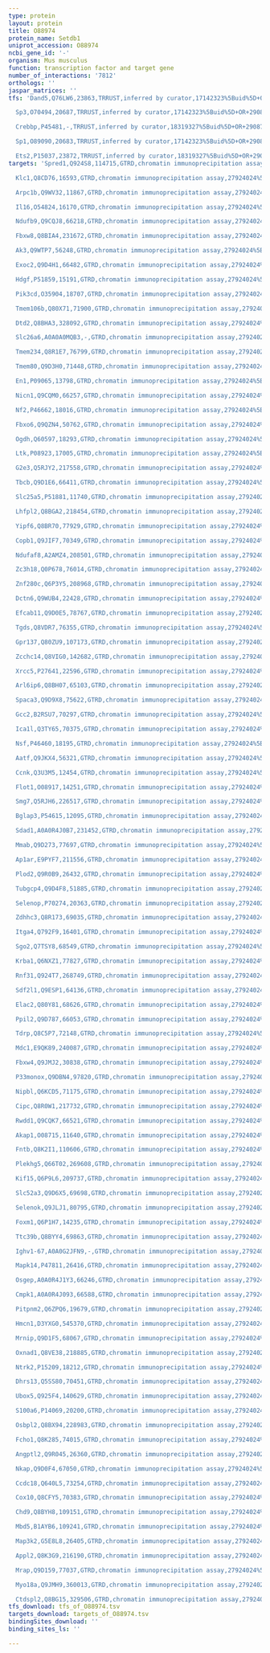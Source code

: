 ```yaml
---
type: protein
layout: protein
title: O88974
protein_name: Setdb1
uniprot_accession: O88974
ncbi_gene_id: '-'
organism: Mus musculus
function: transcription factor and target gene
number_of_interactions: '7812'
orthologs: ''
jaspar_matrices: ''
tfs: 'Dand5,Q76LW6,23863,TRRUST,inferred by curator,17142323%5Buid%5D+OR+29087512%5Buid%5D,Yes

  Sp3,O70494,20687,TRRUST,inferred by curator,17142323%5Buid%5D+OR+29087512%5Buid%5D,Yes

  Crebbp,P45481,-,TRRUST,inferred by curator,18319327%5Buid%5D+OR+29087512%5Buid%5D,Yes

  Sp1,O89090,20683,TRRUST,inferred by curator,17142323%5Buid%5D+OR+29087512%5Buid%5D,Yes

  Ets2,P15037,23872,TRRUST,inferred by curator,18319327%5Buid%5D+OR+29087512%5Buid%5D,Yes'
targets: 'Spred1,Q924S8,114715,GTRD,chromatin immunoprecipitation assay,27924024%5Buid%5D,No

  Klc1,Q8CD76,16593,GTRD,chromatin immunoprecipitation assay,27924024%5Buid%5D,No

  Arpc1b,Q9WV32,11867,GTRD,chromatin immunoprecipitation assay,27924024%5Buid%5D,No

  Il16,O54824,16170,GTRD,chromatin immunoprecipitation assay,27924024%5Buid%5D,No

  Ndufb9,Q9CQJ8,66218,GTRD,chromatin immunoprecipitation assay,27924024%5Buid%5D,No

  Fbxw8,Q8BIA4,231672,GTRD,chromatin immunoprecipitation assay,27924024%5Buid%5D,No

  Ak3,Q9WTP7,56248,GTRD,chromatin immunoprecipitation assay,27924024%5Buid%5D,No

  Exoc2,Q9D4H1,66482,GTRD,chromatin immunoprecipitation assay,27924024%5Buid%5D,No

  Hdgf,P51859,15191,GTRD,chromatin immunoprecipitation assay,27924024%5Buid%5D,No

  Pik3cd,O35904,18707,GTRD,chromatin immunoprecipitation assay,27924024%5Buid%5D,No

  Tmem106b,Q80X71,71900,GTRD,chromatin immunoprecipitation assay,27924024%5Buid%5D,No

  Dtd2,Q8BHA3,328092,GTRD,chromatin immunoprecipitation assay,27924024%5Buid%5D,No

  Slc26a6,A0A0A0MQB3,-,GTRD,chromatin immunoprecipitation assay,27924024%5Buid%5D,No

  Tmem234,Q8R1E7,76799,GTRD,chromatin immunoprecipitation assay,27924024%5Buid%5D,No

  Tmem80,Q9D3H0,71448,GTRD,chromatin immunoprecipitation assay,27924024%5Buid%5D,No

  En1,P09065,13798,GTRD,chromatin immunoprecipitation assay,27924024%5Buid%5D,No

  Nicn1,Q9CQM0,66257,GTRD,chromatin immunoprecipitation assay,27924024%5Buid%5D,No

  Nf2,P46662,18016,GTRD,chromatin immunoprecipitation assay,27924024%5Buid%5D,No

  Fbxo6,Q9QZN4,50762,GTRD,chromatin immunoprecipitation assay,27924024%5Buid%5D,No

  Ogdh,Q60597,18293,GTRD,chromatin immunoprecipitation assay,27924024%5Buid%5D,No

  Ltk,P08923,17005,GTRD,chromatin immunoprecipitation assay,27924024%5Buid%5D,No

  G2e3,Q5RJY2,217558,GTRD,chromatin immunoprecipitation assay,27924024%5Buid%5D,No

  Tbcb,Q9D1E6,66411,GTRD,chromatin immunoprecipitation assay,27924024%5Buid%5D,No

  Slc25a5,P51881,11740,GTRD,chromatin immunoprecipitation assay,27924024%5Buid%5D,No

  Lhfpl2,Q8BGA2,218454,GTRD,chromatin immunoprecipitation assay,27924024%5Buid%5D,No

  Yipf6,Q8BR70,77929,GTRD,chromatin immunoprecipitation assay,27924024%5Buid%5D,No

  Copb1,Q9JIF7,70349,GTRD,chromatin immunoprecipitation assay,27924024%5Buid%5D,No

  Ndufaf8,A2AMZ4,208501,GTRD,chromatin immunoprecipitation assay,27924024%5Buid%5D,No

  Zc3h18,Q0P678,76014,GTRD,chromatin immunoprecipitation assay,27924024%5Buid%5D,No

  Znf280c,Q6P3Y5,208968,GTRD,chromatin immunoprecipitation assay,27924024%5Buid%5D,No

  Dctn6,Q9WUB4,22428,GTRD,chromatin immunoprecipitation assay,27924024%5Buid%5D,No

  Efcab11,Q9D0E5,78767,GTRD,chromatin immunoprecipitation assay,27924024%5Buid%5D,No

  Tgds,Q8VDR7,76355,GTRD,chromatin immunoprecipitation assay,27924024%5Buid%5D,No

  Gpr137,Q80ZU9,107173,GTRD,chromatin immunoprecipitation assay,27924024%5Buid%5D,No

  Zcchc14,Q8VIG0,142682,GTRD,chromatin immunoprecipitation assay,27924024%5Buid%5D,No

  Xrcc5,P27641,22596,GTRD,chromatin immunoprecipitation assay,27924024%5Buid%5D,No

  Arl6ip6,Q8BH07,65103,GTRD,chromatin immunoprecipitation assay,27924024%5Buid%5D,No

  Spaca3,Q9D9X8,75622,GTRD,chromatin immunoprecipitation assay,27924024%5Buid%5D,No

  Gcc2,B2RSU7,70297,GTRD,chromatin immunoprecipitation assay,27924024%5Buid%5D,No

  Ica1l,Q3TY65,70375,GTRD,chromatin immunoprecipitation assay,27924024%5Buid%5D,No

  Nsf,P46460,18195,GTRD,chromatin immunoprecipitation assay,27924024%5Buid%5D,No

  Aatf,Q9JKX4,56321,GTRD,chromatin immunoprecipitation assay,27924024%5Buid%5D,No

  Ccnk,Q3U3M5,12454,GTRD,chromatin immunoprecipitation assay,27924024%5Buid%5D,No

  Flot1,O08917,14251,GTRD,chromatin immunoprecipitation assay,27924024%5Buid%5D,No

  Smg7,Q5RJH6,226517,GTRD,chromatin immunoprecipitation assay,27924024%5Buid%5D,No

  Bglap3,P54615,12095,GTRD,chromatin immunoprecipitation assay,27924024%5Buid%5D,No

  Sdad1,A0A0R4J0B7,231452,GTRD,chromatin immunoprecipitation assay,27924024%5Buid%5D,No

  Mmab,Q9D273,77697,GTRD,chromatin immunoprecipitation assay,27924024%5Buid%5D,No

  Ap1ar,E9PYF7,211556,GTRD,chromatin immunoprecipitation assay,27924024%5Buid%5D,No

  Plod2,Q9R0B9,26432,GTRD,chromatin immunoprecipitation assay,27924024%5Buid%5D,No

  Tubgcp4,Q9D4F8,51885,GTRD,chromatin immunoprecipitation assay,27924024%5Buid%5D,No

  Selenop,P70274,20363,GTRD,chromatin immunoprecipitation assay,27924024%5Buid%5D,No

  Zdhhc3,Q8R173,69035,GTRD,chromatin immunoprecipitation assay,27924024%5Buid%5D,No

  Itga4,Q792F9,16401,GTRD,chromatin immunoprecipitation assay,27924024%5Buid%5D,No

  Sgo2,Q7TSY8,68549,GTRD,chromatin immunoprecipitation assay,27924024%5Buid%5D,No

  Krba1,Q6NXZ1,77827,GTRD,chromatin immunoprecipitation assay,27924024%5Buid%5D,No

  Rnf31,Q924T7,268749,GTRD,chromatin immunoprecipitation assay,27924024%5Buid%5D,No

  Sdf2l1,Q9ESP1,64136,GTRD,chromatin immunoprecipitation assay,27924024%5Buid%5D,No

  Elac2,Q80Y81,68626,GTRD,chromatin immunoprecipitation assay,27924024%5Buid%5D,No

  Ppil2,Q9D787,66053,GTRD,chromatin immunoprecipitation assay,27924024%5Buid%5D,No

  Tdrp,Q8C5P7,72148,GTRD,chromatin immunoprecipitation assay,27924024%5Buid%5D,No

  Mdc1,E9QK89,240087,GTRD,chromatin immunoprecipitation assay,27924024%5Buid%5D,No

  Fbxw4,Q9JMJ2,30838,GTRD,chromatin immunoprecipitation assay,27924024%5Buid%5D,No

  P33monox,Q9DBN4,97820,GTRD,chromatin immunoprecipitation assay,27924024%5Buid%5D,No

  Nipbl,Q6KCD5,71175,GTRD,chromatin immunoprecipitation assay,27924024%5Buid%5D,No

  Cipc,Q8R0W1,217732,GTRD,chromatin immunoprecipitation assay,27924024%5Buid%5D,No

  Rwdd1,Q9CQK7,66521,GTRD,chromatin immunoprecipitation assay,27924024%5Buid%5D,No

  Akap1,O08715,11640,GTRD,chromatin immunoprecipitation assay,27924024%5Buid%5D,No

  Fntb,Q8K2I1,110606,GTRD,chromatin immunoprecipitation assay,27924024%5Buid%5D,No

  Plekhg5,Q66T02,269608,GTRD,chromatin immunoprecipitation assay,27924024%5Buid%5D,No

  Kif15,Q6P9L6,209737,GTRD,chromatin immunoprecipitation assay,27924024%5Buid%5D,No

  Slc52a3,Q9D6X5,69698,GTRD,chromatin immunoprecipitation assay,27924024%5Buid%5D,No

  Selenok,Q9JLJ1,80795,GTRD,chromatin immunoprecipitation assay,27924024%5Buid%5D,No

  Foxm1,Q6P1H7,14235,GTRD,chromatin immunoprecipitation assay,27924024%5Buid%5D,No

  Ttc39b,Q8BYY4,69863,GTRD,chromatin immunoprecipitation assay,27924024%5Buid%5D,No

  Ighv1-67,A0A0G2JFN9,-,GTRD,chromatin immunoprecipitation assay,27924024%5Buid%5D,No

  Mapk14,P47811,26416,GTRD,chromatin immunoprecipitation assay,27924024%5Buid%5D,No

  Osgep,A0A0R4J1Y3,66246,GTRD,chromatin immunoprecipitation assay,27924024%5Buid%5D,No

  Cmpk1,A0A0R4J093,66588,GTRD,chromatin immunoprecipitation assay,27924024%5Buid%5D,No

  Pitpnm2,Q6ZPQ6,19679,GTRD,chromatin immunoprecipitation assay,27924024%5Buid%5D,No

  Hmcn1,D3YXG0,545370,GTRD,chromatin immunoprecipitation assay,27924024%5Buid%5D,No

  Mrnip,Q9D1F5,68067,GTRD,chromatin immunoprecipitation assay,27924024%5Buid%5D,No

  Oxnad1,Q8VE38,218885,GTRD,chromatin immunoprecipitation assay,27924024%5Buid%5D,No

  Ntrk2,P15209,18212,GTRD,chromatin immunoprecipitation assay,27924024%5Buid%5D,No

  Dhrs13,Q5SS80,70451,GTRD,chromatin immunoprecipitation assay,27924024%5Buid%5D,No

  Ubox5,Q925F4,140629,GTRD,chromatin immunoprecipitation assay,27924024%5Buid%5D,No

  S100a6,P14069,20200,GTRD,chromatin immunoprecipitation assay,27924024%5Buid%5D,No

  Osbpl2,Q8BX94,228983,GTRD,chromatin immunoprecipitation assay,27924024%5Buid%5D,No

  Fcho1,Q8K285,74015,GTRD,chromatin immunoprecipitation assay,27924024%5Buid%5D,No

  Angptl2,Q9R045,26360,GTRD,chromatin immunoprecipitation assay,27924024%5Buid%5D,No

  Nkap,Q9D0F4,67050,GTRD,chromatin immunoprecipitation assay,27924024%5Buid%5D,No

  Ccdc18,Q640L5,73254,GTRD,chromatin immunoprecipitation assay,27924024%5Buid%5D,No

  Cox10,Q8CFY5,70383,GTRD,chromatin immunoprecipitation assay,27924024%5Buid%5D,No

  Chd9,Q8BYH8,109151,GTRD,chromatin immunoprecipitation assay,27924024%5Buid%5D,No

  Mbd5,B1AYB6,109241,GTRD,chromatin immunoprecipitation assay,27924024%5Buid%5D,No

  Map3k2,G5E8L8,26405,GTRD,chromatin immunoprecipitation assay,27924024%5Buid%5D,No

  Appl2,Q8K3G9,216190,GTRD,chromatin immunoprecipitation assay,27924024%5Buid%5D,No

  Mrap,Q9D159,77037,GTRD,chromatin immunoprecipitation assay,27924024%5Buid%5D,No

  Myo18a,Q9JMH9,360013,GTRD,chromatin immunoprecipitation assay,27924024%5Buid%5D,No

  Ctdspl2,Q8BG15,329506,GTRD,chromatin immunoprecipitation assay,27924024%5Buid%5D,No'
tfs_download: tfs_of_O88974.tsv
targets_download: targets_of_O88974.tsv
bindingSites_download: ''
binding_sites_ls: ''

---
```

